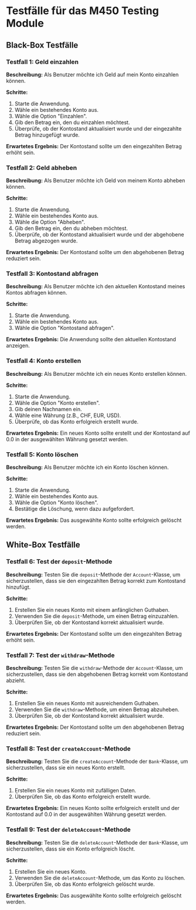 # Testfälle für das M450 Testing Module

## Black-Box Testfälle

### Testfall 1: Geld einzahlen
**Beschreibung:** Als Benutzer möchte ich Geld auf mein Konto einzahlen können.

**Schritte:**
1. Starte die Anwendung.
2. Wähle ein bestehendes Konto aus.
3. Wähle die Option "Einzahlen".
4. Gib den Betrag ein, den du einzahlen möchtest.
5. Überprüfe, ob der Kontostand aktualisiert wurde und der eingezahlte Betrag hinzugefügt wurde.

**Erwartetes Ergebnis:** Der Kontostand sollte um den eingezahlten Betrag erhöht sein.

### Testfall 2: Geld abheben
**Beschreibung:** Als Benutzer möchte ich Geld von meinem Konto abheben können.

**Schritte:**
1. Starte die Anwendung.
2. Wähle ein bestehendes Konto aus.
3. Wähle die Option "Abheben".
4. Gib den Betrag ein, den du abheben möchtest.
5. Überprüfe, ob der Kontostand aktualisiert wurde und der abgehobene Betrag abgezogen wurde.

**Erwartetes Ergebnis:** Der Kontostand sollte um den abgehobenen Betrag reduziert sein.

### Testfall 3: Kontostand abfragen
**Beschreibung:** Als Benutzer möchte ich den aktuellen Kontostand meines Kontos abfragen können.

**Schritte:**
1. Starte die Anwendung.
2. Wähle ein bestehendes Konto aus.
3. Wähle die Option "Kontostand abfragen".

**Erwartetes Ergebnis:** Die Anwendung sollte den aktuellen Kontostand anzeigen.

### Testfall 4: Konto erstellen
**Beschreibung:** Als Benutzer möchte ich ein neues Konto erstellen können.

**Schritte:**
1. Starte die Anwendung.
2. Wähle die Option "Konto erstellen".
3. Gib deinen Nachnamen ein.
4. Wähle eine Währung (z.B., CHF, EUR, USD).
5. Überprüfe, ob das Konto erfolgreich erstellt wurde.

**Erwartetes Ergebnis:** Ein neues Konto sollte erstellt und der Kontostand auf 0.0 in der ausgewählten Währung gesetzt werden.

### Testfall 5: Konto löschen
**Beschreibung:** Als Benutzer möchte ich ein Konto löschen können.

**Schritte:**
1. Starte die Anwendung.
2. Wähle ein bestehendes Konto aus.
3. Wähle die Option "Konto löschen".
4. Bestätige die Löschung, wenn dazu aufgefordert.

**Erwartetes Ergebnis:** Das ausgewählte Konto sollte erfolgreich gelöscht werden.

## White-Box Testfälle

### Testfall 6: Test der `deposit`-Methode
**Beschreibung:** Testen Sie die `deposit`-Methode der `Account`-Klasse, um sicherzustellen, dass sie den eingezahlten Betrag korrekt zum Kontostand hinzufügt.

**Schritte:**
1. Erstellen Sie ein neues Konto mit einem anfänglichen Guthaben.
2. Verwenden Sie die `deposit`-Methode, um einen Betrag einzuzahlen.
3. Überprüfen Sie, ob der Kontostand korrekt aktualisiert wurde.

**Erwartetes Ergebnis:** Der Kontostand sollte um den eingezahlten Betrag erhöht sein.

### Testfall 7: Test der `withdraw`-Methode
**Beschreibung:** Testen Sie die `withdraw`-Methode der `Account`-Klasse, um sicherzustellen, dass sie den abgehobenen Betrag korrekt vom Kontostand abzieht.

**Schritte:**
1. Erstellen Sie ein neues Konto mit ausreichendem Guthaben.
2. Verwenden Sie die `withdraw`-Methode, um einen Betrag abzuheben.
3. Überprüfen Sie, ob der Kontostand korrekt aktualisiert wurde.

**Erwartetes Ergebnis:** Der Kontostand sollte um den abgehobenen Betrag reduziert sein.

### Testfall 8: Test der `createAccount`-Methode
**Beschreibung:** Testen Sie die `createAccount`-Methode der `Bank`-Klasse, um sicherzustellen, dass sie ein neues Konto erstellt.

**Schritte:**
1. Erstellen Sie ein neues Konto mit zufälligen Daten.
2. Überprüfen Sie, ob das Konto erfolgreich erstellt wurde.

**Erwartetes Ergebnis:** Ein neues Konto sollte erfolgreich erstellt und der Kontostand auf 0.0 in der ausgewählten Währung gesetzt werden.

### Testfall 9: Test der `deleteAccount`-Methode
**Beschreibung:** Testen Sie die `deleteAccount`-Methode der `Bank`-Klasse, um sicherzustellen, dass sie ein Konto erfolgreich löscht.

**Schritte:**
1. Erstellen Sie ein neues Konto.
2. Verwenden Sie die `deleteAccount`-Methode, um das Konto zu löschen.
3. Überprüfen Sie, ob das Konto erfolgreich gelöscht wurde.

**Erwartetes Ergebnis:** Das ausgewählte Konto sollte erfolgreich gelöscht werden.

